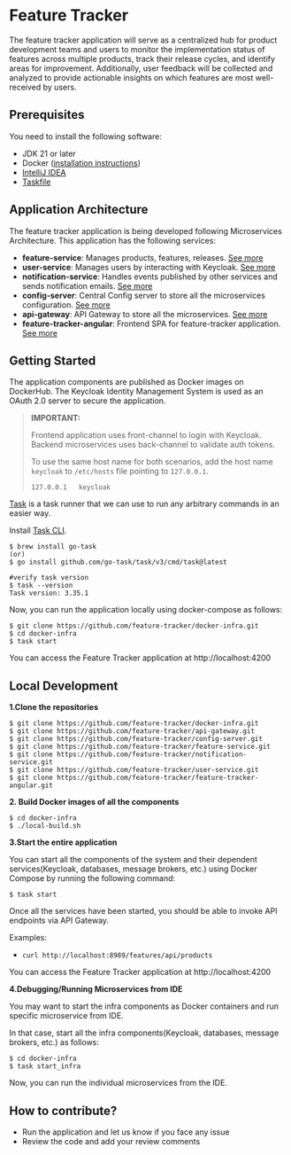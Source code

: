 # Feature Tracker
The feature tracker application will serve as a centralized hub for product development teams and users 
to monitor the implementation status of features across multiple products, track their release cycles, 
and identify areas for improvement. Additionally, user feedback will be collected and analyzed to provide 
actionable insights on which features are most well-received by users.

## Prerequisites
You need to install the following software:

* JDK 21 or later
* Docker ([installation instructions](https://docs.docker.com/engine/install/))
* [IntelliJ IDEA](https://www.jetbrains.com/idea/)
* [Taskfile](https://taskfile.dev/)

## Application Architecture
The feature tracker application is being developed following Microservices Architecture.
This application has the following services:

* **feature-service**: Manages products, features, releases. [See more](https://github.com/feature-tracker/feature-service/blob/main/README.md)
* **user-service**: Manages users by interacting with Keycloak. [See more](https://github.com/feature-tracker/user-service/blob/main/README.md)
* **notification-service**: Handles events published by other services and sends notification emails. [See more](https://github.com/feature-tracker/notification-service/blob/main/README.md)
* **config-server**: Central Config server to store all the microservices configuration. [See more](https://github.com/feature-tracker/config-server/blob/main/README.md)
* **api-gateway**: API Gateway to store all the microservices. [See more](https://github.com/feature-tracker/api-gateway/blob/main/README.md)
* **feature-tracker-angular**: Frontend SPA for feature-tracker application. [See more](https://github.com/feature-tracker/feature-tracker-angular/blob/main/README.md)

## Getting Started
The application components are published as Docker images on DockerHub.
The Keycloak Identity Management System is used as an OAuth 2.0 server to secure the application.


> **IMPORTANT:**
> 
> Frontend application uses front-channel to login with Keycloak.
> Backend microservices uses back-channel to validate auth tokens.
> 
> To use the same host name for both scenarios, 
> add the host name `keycloak` to `/etc/hosts` file pointing to `127.0.0.1`.
>
> ```shell
> 127.0.0.1   keycloak
> ```
>

[Task](https://taskfile.dev/) is a task runner that we can use to run any arbitrary commands in an easier way.

Install [Task CLI](https://taskfile.dev/installation/).

```shell
$ brew install go-task
(or)
$ go install github.com/go-task/task/v3/cmd/task@latest

#verify task version
$ task --version
Task version: 3.35.1
```

Now, you can run the application locally using docker-compose as follows:

```shell
$ git clone https://github.com/feature-tracker/docker-infra.git
$ cd docker-infra
$ task start
```

You can access the Feature Tracker application at http://localhost:4200

## Local Development

**1.Clone the repositories**

```shell
$ git clone https://github.com/feature-tracker/docker-infra.git
$ git clone https://github.com/feature-tracker/api-gateway.git
$ git clone https://github.com/feature-tracker/config-server.git
$ git clone https://github.com/feature-tracker/feature-service.git
$ git clone https://github.com/feature-tracker/notification-service.git
$ git clone https://github.com/feature-tracker/user-service.git
$ git clone https://github.com/feature-tracker/feature-tracker-angular.git
```

**2. Build Docker images of all the components**

```shell
$ cd docker-infra
$ ./local-build.sh
```

**3.Start the entire application**

You can start all the components of the system and their dependent services(Keycloak, databases, message brokers, etc.) 
using Docker Compose by running the following command:

```shell
$ task start
```

Once all the services have been started, you should be able to invoke API endpoints via API Gateway.

Examples:

* `curl http://localhost:8989/features/api/products`

You can access the Feature Tracker application at http://localhost:4200

**4.Debugging/Running Microservices from IDE**

You may want to start the infra components as Docker containers and run specific microservice from IDE.

In that case, start all the infra components(Keycloak, databases, message brokers, etc.) as follows:

```shell
$ cd docker-infra
$ task start_infra
```

Now, you can run the individual microservices from the IDE.

## How to contribute?
* Run the application and let us know if you face any issue
* Review the code and add your review comments
